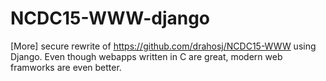 # NCDC15-WWW-django

[More] secure rewrite of https://github.com/drahosj/NCDC15-WWW using Django. Even though webapps written in C are great, modern web framworks are even better. 
